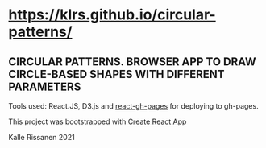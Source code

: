 # https://klrs.github.io/circular-patterns/

## CIRCULAR PATTERNS. BROWSER APP TO DRAW CIRCLE-BASED SHAPES WITH DIFFERENT PARAMETERS

Tools used: React.JS, D3.js and [react-gh-pages](https://github.com/gitname/react-gh-pages) for deploying to gh-pages.

This project was bootstrapped with [Create React App](https://github.com/facebook/create-react-app)


Kalle Rissanen 2021
